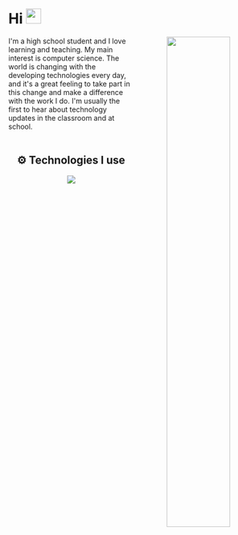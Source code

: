 <h1>Hi <img src="https://media.giphy.com/media/Q7LHmoFwVP6Yc1swZs/giphy.gif" height="30px"></h1>

<div align="center" width="100%">
   
<img width="50%" align="right" src="https://github-readme-stats.vercel.app/api/top-langs/?username=tunardev&theme=dark&hide_border=true&layout=compact">

<div align="left" justify="center" width="50%" >I'm a high school student and I love learning and teaching. My main interest is computer science.
The world is changing with the developing technologies every day, and it's a great feeling to take part in this change and make a difference with the work I do.
I'm usually the first to hear about technology updates in the classroom and at school. </div>

<br/>

## ⚙️ Technologies I use

<img src="https://skillicons.dev/icons?i=go,js,ts,py,html,css,sass,tailwind,nodejs,express,react,nextjs,vue,,nuxtjs,webpack,docker,redis,graphql,fastapi,cpp,postgres,mongodb,firebase,vercel,netlify,heroku&theme=dark" />
</div>
